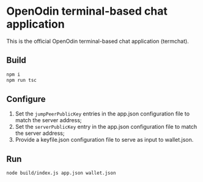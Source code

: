 # OpenOdin terminal-based chat application

This is the official OpenOdin terminal-based chat application (termchat).

## Build
```sh
npm i
npm run tsc
```

## Configure
1. Set the `jumpPeerPublicKey` entries in the app.json configuration file to match the server address;
2. Set the `serverPublicKey` entry in the app.json configuration file to match the server address;
3. Provide a keyfile.json configuration file to serve as input to wallet.json.

## Run
```
node build/index.js app.json wallet.json
```
